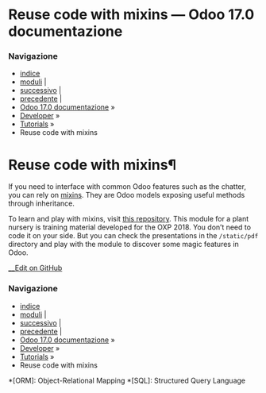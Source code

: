 # Reuse code with mixins — Odoo 17.0 documentazione

### Navigazione

  * [indice](../../genindex.html "Indice generale")
  * [moduli](../../py-modindex.html "Indice del modulo Python") |
  * [successivo](pdf_reports.html "Build PDF Reports") |
  * [precedente](importable_modules.html "Write importable modules") |
  * [Odoo 17.0 documentazione](../../index-2.html) »
  * [Developer](../../developer.html) »
  * [Tutorials](../tutorials.html) »
  * Reuse code with mixins



# Reuse code with mixins¶

If you need to interface with common Odoo features such as the chatter, you can rely on [mixins](../reference/backend/mixins.html). They are Odoo models exposing useful methods through inheritance.

To learn and play with mixins, visit [this repository](https://github.com/tivisse/odoodays-2018/). This module for a plant nursery is training material developed for the OXP 2018. You don’t need to code it on your side. But you can check the presentations in the `/static/pdf` directory and play with the module to discover some magic features in Odoo.

[ __Edit on GitHub](https://github.com/odoo/documentation/edit/17.0/content/developer/tutorials/mixins.rst)

### Navigazione

  * [indice](../../genindex.html "Indice generale")
  * [moduli](../../py-modindex.html "Indice del modulo Python") |
  * [successivo](pdf_reports.html "Build PDF Reports") |
  * [precedente](importable_modules.html "Write importable modules") |
  * [Odoo 17.0 documentazione](../../index-2.html) »
  * [Developer](../../developer.html) »
  * [Tutorials](../tutorials.html) »
  * Reuse code with mixins


  *[ORM]: Object-Relational Mapping
  *[SQL]: Structured Query Language